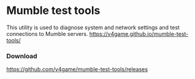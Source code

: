 # Mumble test tools
This utility is used to diagnose system and network settings and test connections to Mumble servers.
https://v4game.github.io/mumble-test-tools/

### Download
https://github.com/v4game/mumble-test-tools/releases

